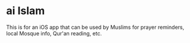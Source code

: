 # ai Islam

This is for an iOS app that can be used by Muslims for prayer reminders, local Mosque info, Qur'an reading, etc.

